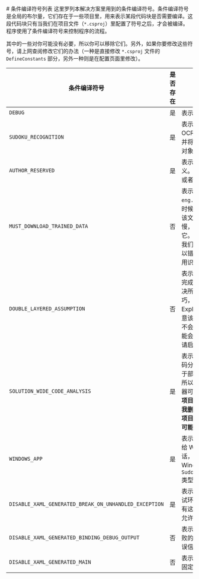 ﻿﻿﻿# 条件编译符号列表
这里罗列本解决方案里用到的条件编译符号。条件编译符号是全局的布尔量，它们存在于一些项目里，用来表示某段代码块是否需要编译。这段代码块只有当我们在项目文件（`*.csproj`）里配置了符号之后，才会被编译。程序使用了条件编译符号来控制程序的流程。

其中的一些对你可能没有必要，所以你可以移除它们。另外，如果你要修改这些符号，请上网查阅修改它们的办法（一种是直接修改 `*.csproj` 文件的 `DefineConstants` 部分，另外一种则是在配置页面里修改）。

| 条件编译符号                  | 是否存在 | 说明                                                        |
| ---------------------------- | ------- | ------------------------------------------------------------ |
| `DEBUG`                      | 是 | 表示当前是调试环境。                                         |
| `SUDOKU_RECOGNITION`         | 是 | 表示是否你的电脑上可以使用 OCR 识别工具来识别一个图片，并将其转换为一个数独盘面的实例对象。 |
| `AUTHOR_RESERVED`            | 是 | 表示这段代码只对作者来说才有意义。你完全可以删除掉这段代码，或者不使用该符号。 |
| `MUST_DOWNLOAD_TRAINED_DATA` | 否      | 表示这个解决方案是否文件 `eng.traineddata` 本地无法找到的时候，它默认会从 GitHub 上下载该文件。但有时候这个下载特别慢，以至于我们完全没办法忍受它。如果这个符号没有定义的话，我们就会在文件找不到的时候直接以错误弹窗的形式提示用户不能使用识别功能。 |
| `DOUBLE_LAYERED_ASSUMPTION`  | 否      | 表示项目是否需要启用双层假设来完成题目。双层假设是一个用来解决所有数独题目的非常可怕的技巧，而它们是从 Sudoku Explainer 项目里拷贝过来的。 注意该特性仍未完成，有可能我后续不会再在此特性上进行更新，也可能会更新。如果你需要修改代码，请启用此选项。 |
| `SOLUTION_WIDE_CODE_ANALYSIS` | 是       | 表示当前环境是否使用了自定义代码分析器的插件。因为该插件依赖于部分特性才能完成分析的过程，所以如果没有参与编译的话，分析器可能不会正常工作。<br />**项目原本带有的语法分析器暂时被我删除掉了，所以这个符号目前对项目来说暂时没有意义。不过以后可能还会把内容加回来。** |
| `WINDOWS_APP` | 是 | 表示当前环境下是不是把 API 提供给 Windows UI 项目。如果是的话，部分功能会被禁用掉，比如 Windows UI 不支持 `Sudoku.Resources.TextResources` 类型。 |
| `DISABLE_XAML_GENERATED_BREAK_ON_UNHANDLED_EXCEPTION` | 是 | 表示 UI 项目出现异常后是否在调试环境下直接中断调试。项目如果有这个符号，则禁用禁止调试，即允许异常直接抛出。 |
| `DISABLE_XAML_GENERATED_BINDING_DEBUG_OUTPUT` | 否 | 表示 UI 项目出现 WPF 语法绑定失败的地方将直接通过控制台输出错误信息。 |
| `DISABLE_XAML_GENERATED_MAIN` | 否 | 表示 UI 项目是否禁止代码生成器固定生成 `Main` 方法入口点。 |

